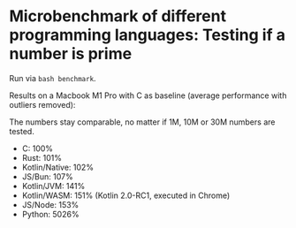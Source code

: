 # Microbenchmark of different programming languages: Testing if a number is prime

Run via `bash benchmark`.

Results on a Macbook M1 Pro with C as baseline (average performance with outliers removed):

The numbers stay comparable, no matter if 1M, 10M or 30M numbers are tested.

* C: 100%
* Rust: 101%
* Kotlin/Native: 102%
* JS/Bun: 107%
* Kotlin/JVM: 141%
* Kotlin/WASM: 151% (Kotlin 2.0-RC1, executed in Chrome)
* JS/Node: 153%
* Python: 5026%
